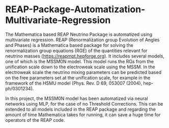 # REAP-Package-Automatization-Multivariate-Regression
The Mathematica based REAP Neutrino Package is automatized using multivariate regression.
REAP (Renormalization group Evolution of Angles and Phases) is a Mathematica based package for solving the renormalization group equations (RGE) of the quantities relevant for neutrino masses (https://reapmpt.hepforge.org). It includes several models, one of which is the MSSM0N model. This model runs the RGs from the unification scale down to the electroweak scale using the MSSM. In the electroweak scale the neutrino mixing parameters can be predicted based on the free parameters set at the unification scale, for example in the framework of the HSMU model (Phys. Rev. D 69, 053007 (2004), hep-ph/0301234).

In this project, the MSSM0N model has been automatized via neural networks using MLP, for the case of no Threshold Corrections. This can be extended to all models included in the REAP package and regarding the amount of time Mathematica takes for running, it can save a huge time for operators of the REAP code.
